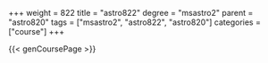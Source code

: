 +++
weight = 822
title = "astro822"
degree = "msastro2"
parent = "astro820"
tags = ["msastro2", "astro822", "astro820"]
categories = ["course"]
+++

{{< genCoursePage >}}
